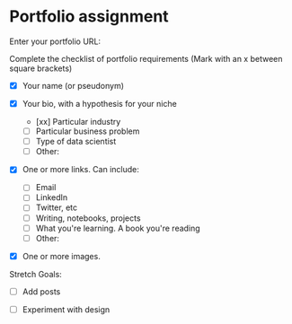# Portfolio assignment

Enter your portfolio URL:


Complete the checklist of portfolio requirements
(Mark with an x between square brackets)

- [x] Your name (or pseudonym)
- [x] Your bio, with a hypothesis for your niche
    - [xx] Particular industry
    - [ ] Particular business problem
    - [ ] Type of data scientist
    - [ ] Other: 
- [x] One or more links. Can include:
    - [ ] Email
    - [ ] LinkedIn
    - [ ] Twitter, etc
    - [ ] Writing, notebooks, projects
    - [ ] What you're learning. A book you're reading
    - [ ] Other:
- [x] One or more images.
    
    
Stretch Goals:

- [ ] Add posts
- [ ] Experiment with design
 

